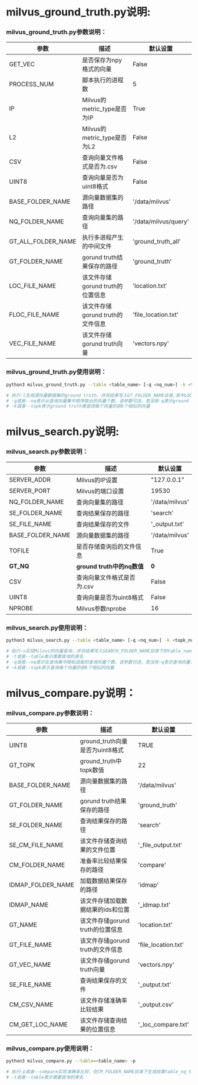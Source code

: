 # milvus_ground_truth.py说明:

### milvus_ground_truth.py参数说明：

| 参数               | 描述                             | 默认设置             |
| ------------------ | -------------------------------- | -------------------- |
| GET_VEC            | 是否保存为npy格式的向量          | False                |
| PROCESS_NUM        | 脚本执行的进程数                 | 5                    |
| IP                 | Milvus的metric_type是否为IP      | True                 |
| L2                 | Milvus的metric_type是否为L2      | False                |
| CSV                | 查询向量文件格式是否为.csv       | False                |
| UINT8              | 查询向量是否为uint8格式          | False                |
| BASE_FOLDER_NAME   | 源向量数据集的路径               | '/data/milvus'       |
| NQ_FOLDER_NAME     | 查询向量集的路径                 | '/data/milvus/query' |
| GT_ALL_FOLDER_NAME | 执行多进程产生的中间文件         | 'ground_truth_all'   |
| GT_FOLDER_NAME     | gorund truth结果保存的路径       | 'ground_truth'       |
| LOC_FILE_NAME      | 该文件存储gorund truth的位置信息 | 'location.txt'       |
| FLOC_FILE_NAME     | 该文件存储gorund truth的文件信息 | 'file_location.txt'  |
| VEC_FILE_NAME      | 该文件存储gorund truth向量       | 'vectors.npy'        |

### milvus_ground_truth.py使用说明：

```bash
python3 milvus_ground_truth.py --table <table_name> [-q <nq_num>] -k <topk_num> -l

# 执行-l生成源向量数据集的ground truth，并将结果写入GT_FOLDER_NAME目录,其中LOC_FILE_NAME存储着数字位置，如"8002005210"（首位‘8’无意义），FLOC_FILE_NAME中存着结果对应的文件名和位置，如"binary_128d_00000.npy 81759"
# -q或者--nq表示从查询向量集中按序取出的向量个数，该参数可选，若没有-q表示ground truth需查询向量为查询集中的全部数据
# -k或者--topk表示ground truth需查询每个向量的前k个相似的向量
```



# milvus_search.py说明:

### milvus_search.py参数说明：

| 参数             | 描述                       | 默认设置       |
| ---------------- | -------------------------- | -------------- |
| SERVER_ADDR      | Milvus的IP设置             | "127.0.0.1"    |
| SERVER_PORT      | Milvus的端口设置           | 19530          |
| NQ_FOLDER_NAME   | 查询向量集的路径           | '/data/milvus' |
| SE_FOLDER_NAME   | 查询结果保存的路径         | 'search'       |
| SE_FILE_NAME     | 查询结果保存的文件         | '_output.txt'  |
| BASE_FOLDER_NAME | 源向量数据集的路径         | '/data/milvus' |
| TOFILE           | 是否存储查询后的文件信息   | True           |
| **GT_NQ**        | **ground truth中的nq数值** | **0**          |
| CSV              | 查询向量文件格式是否为.csv | False          |
| UINT8            | 查询向量是否为uint8格式    | False          |
| NPROBE           | Milvus参数nprobe           | 16             |

### milvus_search.py使用说明：

```bash
python3 milvus_search.py --table <table_name> [-q <nq_num>] -k <topk_num> -s

# 执行-s实现Milvus的向量查询，并将结果写入SEARCH_FOLDER_NAME目录下的table_name_output.txt中，该文件有随机数，查询结果ids和查询结果distance三列
# -t或者--table表示需要查询的表名
# -q或者--nq表示在查询集中随机选取的查询向量个数，该参数可选，若没有-q表示查询向量为查询集中的全部数据
# -k或者--topk表示查询每个向量的前k个相似的向量
```





# milvus_compare.py说明：

### milvus_compare.py参数说明：
| 参数 | 描述 | 默认设置 |
| ----------------- | ---- | -------------------- |
| UINT8             | ground_truth向量是否为uint8格式 | TRUE                 |
| GT_TOPK           | ground_truth中topk数值 | 22                   |
| BASE_FOLDER_NAME  | 源向量数据集的路径 | '/data/milvus' |
| GT_FOLDER_NAME    | gorund truth结果保存的路径 | 'ground_truth'       |
| SE_FOLDER_NAME    | 查询结果保存的路径 | 'search'             |
| SE_CM_FILE_NAME   | 该文件存储查询结果的文件位置 | '_file_output.txt'   |
| CM_FOLDER_NAME    | 准备率比较结果保存的路径 | 'compare'            |
| IDMAP_FOLDER_NAME | 加载数据结果保存的路径 | 'idmap'              |
| IDMAP_NAME        | 该文件存储加载数据结果的ids和位置 | '_idmap.txt'         |
| GT_NAME           | 该文件存储gorund truth的位置信息 | 'location.txt'       |
| GT_FILE_NAME      | 该文件存储gorund truth的文件信息 | 'file_location.txt'  |
| GT_VEC_NAME       | 该文件存储gorund truth向量 | 'vectors.npy'        |
| SE_FILE_NAME      | 查询结果保存的文件 | '_output.txt'        |
| CM_CSV_NAME       | 该文件存储准确率比较结果 | '_output.csv'        |
| CM_GET_LOC_NAME   | 该文件存储查询结果的位置信息 | '_loc_compare.txt'   |

### milvus_compare.py使用说明：

```bash
python3 milvus_compare.py --table=<table_name> -p

# 执行-p或者--compare实现准确率比较，在CM_FOLDER_NAME目录下生成结果table_nq_topk_CM_CSV_NAME, table表示表名, nq/topk表示查询时的nq/topk, 该文件由三列组成，recall表示查询结果与ground truth相比较的准确率，最后显示平均准确率，准确率的最大值和最小值。
# -t或者--table表示需要查询的表名

```

